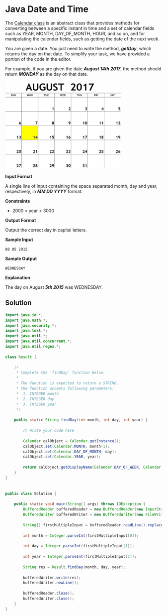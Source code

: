 # Java Date and Time

The [Calendar class](https://docs.oracle.com/javase/7/docs/api/java/util/Calendar.html) is an abstract class that provides methods for converting between a specific instant in time and a set of calendar fields such as YEAR, MONTH, DAY_OF_MONTH, HOUR, and so on, and for manipulating the calendar fields, such as getting the date of the next week.

You are given a date. You just need to write the method, **_getDay_**, which returns the day on that date. To simplify your task, we have provided a portion of the code in the editor.

For example, if you are given the date **_August 14th 2017_**, the method should return **_MONDAY_** as the day on that date.

![calendar-image](https://github.com/rbrummer-jhb/hackerrank/blob/main/java/images/calendar-image.png)

**Input Format**

A single line of input containing the space separated month, day and year, respectively, in **_MM DD YYYY_** format.

**Constraints**

* 2000 < year < 3000

**Output Format**

Output the correct day in capital letters.

**Sample Input**
```
08 05 2015
```

**Sample Output**
```
WEDNESDAY
```

**Explanation**

The day on August **_5th 2015_**  was WEDNESDAY.

## Solution

```java
import java.io.*;
import java.math.*;
import java.security.*;
import java.text.*;
import java.util.*;
import java.util.concurrent.*;
import java.util.regex.*;

class Result {

    /*
     * Complete the 'findDay' function below.
     *
     * The function is expected to return a STRING.
     * The function accepts following parameters:
     *  1. INTEGER month
     *  2. INTEGER day
     *  3. INTEGER year
     */

    public static String findDay(int month, int day, int year) {
        
        // Write your code here
        
        Calendar calObject = Calendar.getInstance();
        calObject.set(Calendar.MONTH, month-1);
        calObject.set(Calendar.DAY_OF_MONTH, day);
        calObject.set(Calendar.YEAR, year);
        
        return calObject.getDisplayName(Calendar.DAY_OF_WEEK, Calendar.LONG, Locale.getDefault()).toUpperCase();
    }
}


public class Solution {

    public static void main(String[] args) throws IOException {
        BufferedReader bufferedReader = new BufferedReader(new InputStreamReader(System.in));
        BufferedWriter bufferedWriter = new BufferedWriter(new FileWriter(System.getenv("OUTPUT_PATH")));

        String[] firstMultipleInput = bufferedReader.readLine().replaceAll("\\s+$", "").split(" ");

        int month = Integer.parseInt(firstMultipleInput[0]);

        int day = Integer.parseInt(firstMultipleInput[1]);

        int year = Integer.parseInt(firstMultipleInput[2]);

        String res = Result.findDay(month, day, year);

        bufferedWriter.write(res);
        bufferedWriter.newLine();

        bufferedReader.close();
        bufferedWriter.close();
    }
}
```
